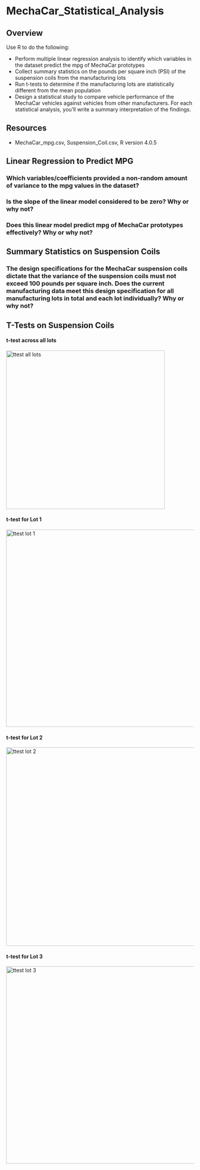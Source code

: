 # MechaCar_Statistical_Analysis
## Overview
Use R to do the following:
  - Perform multiple linear regression analysis to identify which variables in the dataset predict the mpg of MechaCar prototypes
  - Collect summary statistics on the pounds per square inch (PSI) of the suspension coils from the manufacturing lots
  - Run t-tests to determine if the manufacturing lots are statistically different from the mean population
  - Design a statistical study to compare vehicle performance of the MechaCar vehicles against vehicles from other manufacturers. For each statistical analysis, you’ll write a summary interpretation of the findings.

## Resources
  - MechaCar_mpg.csv, Suspension_Coil.csv, R version 4.0.5

## Linear Regression to Predict MPG
  ### Which variables/coefficients provided a non-random amount of variance to the mpg values in the dataset?
  ### Is the slope of the linear model considered to be zero? Why or why not?
  ### Does this linear model predict mpg of MechaCar prototypes effectively? Why or why not?
  
## Summary Statistics on Suspension Coils
  ### The design specifications for the MechaCar suspension coils dictate that the variance of the suspension coils must not exceed 100 pounds per square inch. Does the current manufacturing data meet this design specification for all manufacturing lots in total and each lot individually? Why or why not?

## T-Tests on Suspension Coils
#### t-test across all lots
<img width="426" alt="ttest all lots" src="https://user-images.githubusercontent.com/72039212/115291413-59a2df80-a11a-11eb-864b-6dd850cfba1c.png">

#### t-test for Lot 1
<img width="530" alt="ttest lot 1" src="https://user-images.githubusercontent.com/72039212/115291443-632c4780-a11a-11eb-9513-7db670e8db6a.png">

#### t-test for Lot 2
<img width="533" alt="ttest lot 2" src="https://user-images.githubusercontent.com/72039212/115291477-6e7f7300-a11a-11eb-974d-c52680bb4a3c.png">


#### t-test for Lot 3
<img width="530" alt="ttest lot 3" src="https://user-images.githubusercontent.com/72039212/115291514-7808db00-a11a-11eb-859d-9ed25ea25228.png">
